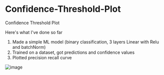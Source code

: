# Confidence-Threshold-Plot
Confidence Threshold Plot


Here's what I've done so far
1. Made a simple ML model (binary classification, 3 layers Linear with Relu and batchNorm) 
2. Trained on a dataset, got predictions and confidence values
3. Plotted precision recall curve


![image](https://user-images.githubusercontent.com/13795224/182525621-7d40153b-2c69-4dc2-ae44-bc94e226ea28.png)

